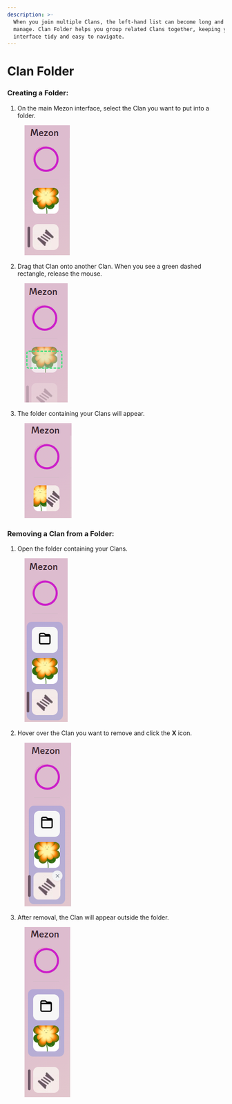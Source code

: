 ```yaml
---
description: >-
  When you join multiple Clans, the left-hand list can become long and hard to
  manage. Clan Folder helps you group related Clans together, keeping your
  interface tidy and easy to navigate.
---
```


# Clan Folder

### **Creating a Folder:**

1. On the main Mezon interface, select the Clan you want to put into a folder.

<figure><img src="../.gitbook/assets/image (68).png" alt=""><figcaption></figcaption></figure>

2. Drag that Clan onto another Clan. When you see a green dashed rectangle, release the mouse.

<figure><img src="../.gitbook/assets/image (69).png" alt=""><figcaption></figcaption></figure>

3. The folder containing your Clans will appear.

<figure><img src="../.gitbook/assets/image (70).png" alt=""><figcaption></figcaption></figure>

### **Removing a Clan from a Folder:**

1. Open the folder containing your Clans.

<figure><img src="../.gitbook/assets/image (71).png" alt=""><figcaption></figcaption></figure>

2. Hover over the Clan you want to remove and click the **X** icon.

<figure><img src="../.gitbook/assets/image (72).png" alt=""><figcaption></figcaption></figure>

3. After removal, the Clan will appear outside the folder.

<figure><img src="../.gitbook/assets/image (73).png" alt=""><figcaption></figcaption></figure>
